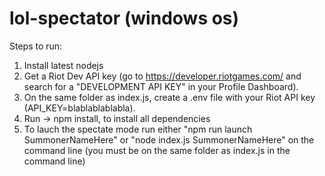 # lol-spectator (windows os)

Steps to run:
1. Install latest nodejs
2. Get a Riot Dev API key (go to https://developer.riotgames.com/ and search for a "DEVELOPMENT API KEY" in your Profile Dashboard).
3. On the same folder as index.js, create a .env file with your Riot API key (API_KEY=blablablablabla).
4. Run -> npm install, to install all dependencies 
5. To lauch the spectate mode run either "npm run launch SummonerNameHere" or "node index.js SummonerNameHere" on the command line (you must be on the same folder as index.js in the command line)